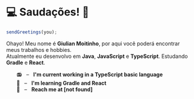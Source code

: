 # 💻 Saudações! 👋

```js
sendGreetings(you);
```

Ohayo! Meu nome é **Giulian Moitinho**, por aqui você poderá encontrar meus trabalhos e hobbies.<br/>
Atualmente eu desenvolvo em **Java**, **JavaScript** e **TypeScript**. Estudando **Gradle** e **React**.

&nbsp;&nbsp;&nbsp;&nbsp;&nbsp;&nbsp; :radio: &nbsp;&nbsp;&ndash;&nbsp;&nbsp; **I'm current working in a TypeScript basic language**
<br>
&nbsp;&nbsp;&nbsp;&nbsp;&nbsp;&nbsp; :seedling: &nbsp;&nbsp;&ndash;&nbsp;&nbsp; **I'm learning Gradle and React**
<br>
&nbsp;&nbsp;&nbsp;&nbsp;&nbsp;&nbsp; :adult: &nbsp;&nbsp;&ndash;&nbsp;&nbsp; **Reach me at 
[not found]** 
